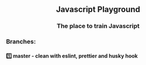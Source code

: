 
<h2 align="center">
  Javascript Playground
</h2>

<h3 align="center">
  The place to train Javascript
</h3>

### Branches:  
#### 1️⃣  master - clean with eslint, prettier and husky hook  
<!-- #### 2️⃣  vuex-methods - sample usage of getters, mutations & actions (Json Placeholder)  
#### 3️⃣  vuex-todoapp - todo app with vuex. Life deploy: [![Netlify Status](https://api.netlify.com/api/v1/badges/a7a42342-0c25-48fb-a3d7-961ae3192452/deploy-status)](https://elegant-thompson-924167.netlify.app)  
#### 4️⃣  vue-blog - simple blog app with firebase. Life deploy: [![Netlify Status](https://api.netlify.com/api/v1/badges/4daccdf8-92f8-46b5-b5ef-491df8d79a93/deploy-status)](https://kind-jang-cea1ac.netlify.app) -->

<!-- <br>

| Main Tech | Vue 2.6                            |
| --------- | ---------------------------------- |
| Addons    | Mixed - Vuex                       |
| Backend   | Mixed - Firebase, Json Place Holder|
| Styles    | Mixed - Vuetify                                   |
| Code      | ES6, Linter(airbnb), Prettier      |

### Scripts 💻

| Command         | Description            |
| --------------- | ---------------------- |
| `npm run serve` | Open local server      |
| `npm run build` | Create optimized build |
| `npm run lint`  | Lints and fixes files | -->
